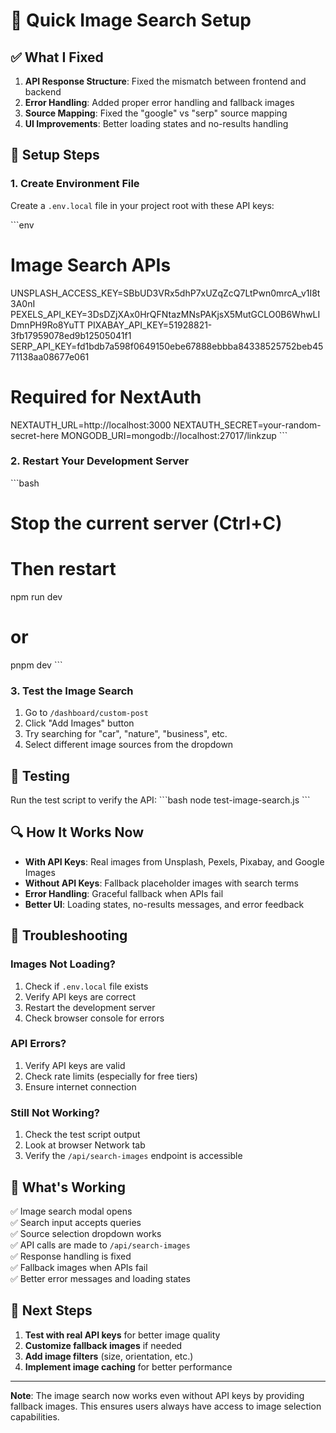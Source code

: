 # 🚀 Quick Image Search Setup

## ✅ What I Fixed

1. **API Response Structure**: Fixed the mismatch between frontend and backend
2. **Error Handling**: Added proper error handling and fallback images
3. **Source Mapping**: Fixed the "google" vs "serp" source mapping
4. **UI Improvements**: Better loading states and no-results handling

## 🔧 Setup Steps

### 1. Create Environment File
Create a `.env.local` file in your project root with these API keys:

\`\`\`env
# Image Search APIs
UNSPLASH_ACCESS_KEY=SBbUD3VRx5dhP7xUZqZcQ7LtPwn0mrcA_v1I8t3A0nI
PEXELS_API_KEY=3DsDZjXAx0HrQFNtazMNsPAKjsX5MutGCLO0B6WhwLIDmnPH9Ro8YuTT
PIXABAY_API_KEY=51928821-3fb17959078ed9b12505041f1
SERP_API_KEY=fd1bdb7a598f0649150ebe67888ebbba84338525752beb4571138aa08677e061

# Required for NextAuth
NEXTAUTH_URL=http://localhost:3000
NEXTAUTH_SECRET=your-random-secret-here
MONGODB_URI=mongodb://localhost:27017/linkzup
\`\`\`

### 2. Restart Your Development Server
\`\`\`bash
# Stop the current server (Ctrl+C)
# Then restart
npm run dev
# or
pnpm dev
\`\`\`

### 3. Test the Image Search
1. Go to `/dashboard/custom-post`
2. Click "Add Images" button
3. Try searching for "car", "nature", "business", etc.
4. Select different image sources from the dropdown

## 🧪 Testing

Run the test script to verify the API:
\`\`\`bash
node test-image-search.js
\`\`\`

## 🔍 How It Works Now

- **With API Keys**: Real images from Unsplash, Pexels, Pixabay, and Google Images
- **Without API Keys**: Fallback placeholder images with search terms
- **Error Handling**: Graceful fallback when APIs fail
- **Better UI**: Loading states, no-results messages, and error feedback

## 🐛 Troubleshooting

### Images Not Loading?
1. Check if `.env.local` file exists
2. Verify API keys are correct
3. Restart the development server
4. Check browser console for errors

### API Errors?
1. Verify API keys are valid
2. Check rate limits (especially for free tiers)
3. Ensure internet connection

### Still Not Working?
1. Check the test script output
2. Look at browser Network tab
3. Verify the `/api/search-images` endpoint is accessible

## 🎯 What's Working

✅ Image search modal opens  
✅ Search input accepts queries  
✅ Source selection dropdown works  
✅ API calls are made to `/api/search-images`  
✅ Response handling is fixed  
✅ Fallback images when APIs fail  
✅ Better error messages and loading states  

## 🚀 Next Steps

1. **Test with real API keys** for better image quality
2. **Customize fallback images** if needed
3. **Add image filters** (size, orientation, etc.)
4. **Implement image caching** for better performance

---

**Note**: The image search now works even without API keys by providing fallback images. This ensures users always have access to image selection capabilities.
